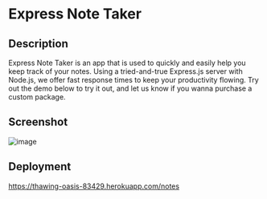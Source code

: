 # Express Note Taker
## Description
Express Note Taker is an app that is used to quickly and easily help you keep track of your notes. Using a tried-and-true Express.js server with Node.js, we offer fast response times to keep your productivity flowing. Try out the demo below to try it out, and let us know if you wanna purchase a custom package.

## Screenshot
![image](https://user-images.githubusercontent.com/13123028/172262117-e4aa86d5-35a5-4217-8e6f-66f361be564f.png)

## Deployment
https://thawing-oasis-83429.herokuapp.com/notes
